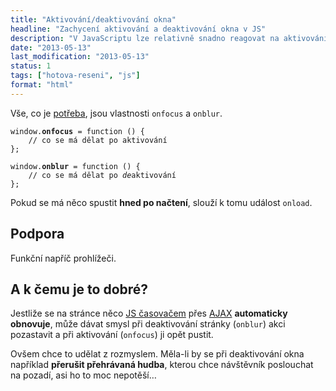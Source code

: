 ```yaml
---
title: "Aktivování/deaktivování okna"
headline: "Zachycení aktivování a deaktivování okna v JS"
description: "V JavaScriptu lze relativně snadno reagovat na aktivování nebo deaktivování okna/záložky/tabu."
date: "2013-05-13"
last_modification: "2013-05-13"
status: 1
tags: ["hotova-reseni", "js"]
format: "html"
---
```


<p>Vše, co je <a href='https://kod.djpw.cz/dpcb-'>potřeba</a>, jsou vlastnosti <code>onfocus</code> a <code>onblur</code>.</p>

<pre><code>window.<b>onfocus</b> = function () {
    // co se má dělat po aktivování
};

window.<b>onblur</b> = function () {
    // co se má dělat po <i>de</i>aktivování
};</code></pre>

<p>Pokud se má něco spustit <b>hned po načtení</b>, slouží k tomu událost <code>onload</code>.

<h2>Podpora</h2>
<p>Funkční napříč prohlížeči.

<h2>A k čemu je to dobré?</h2>
<p>Jestliže se na stránce něco <a href="/odpocitavani">JS časovačem</a> přes <a href="/ajax">AJAX</a> <b>automaticky obnovuje</b>, může dávat smysl při deaktivování stránky (<code>onblur</code>) akci pozastavit a při aktivování (<code>onfocus</code>) ji opět pustit.
  <p>Ovšem chce to udělat z rozmyslem. Měla-li by se při deaktivování okna například <b>přerušit přehrávaná hudba</b>, kterou chce návštěvník poslouchat na pozadí, asi ho to moc nepotěší…